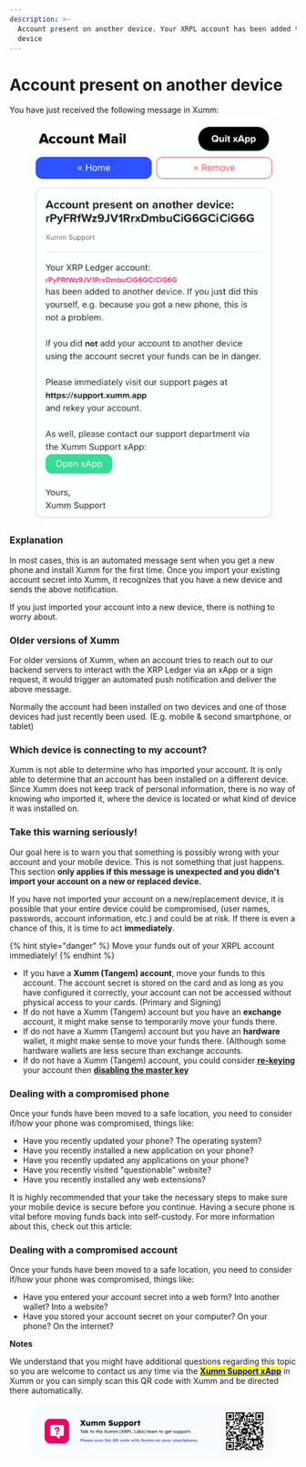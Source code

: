 ```yaml
---
description: >-
  Account present on another device. Your XRPL account has been added to another
  device
---
```


# Account present on another device

You have just received the following message in Xumm:

<figure><img src="../../.gitbook/assets/Account Present.png" alt=""><figcaption></figcaption></figure>

### Explanation

In most cases, this is an automated message sent when you get a new phone and install Xumm for the first time. Once you import your existing account secret into Xumm, it recognizes that you have a new device and sends the above notification.

If you just imported your account into a new device, there is nothing to worry about.

### Older versions of Xumm

For older versions of Xumm, when an account tries to reach out to our backend servers to interact with the XRP Ledger via an xApp or a sign request, it would trigger an automated push notification and deliver the above message.&#x20;

Normally the account had been installed on two devices and one of those devices had just recently been used. (E.g. mobile & second smartphone, or tablet)

### Which device is connecting to my account?

Xumm is not able to determine who has imported your account. It is only able to determine that an account has been installed on a different device. Since Xumm does not keep track of personal information, there is no way of knowing who imported it, where the device is located or what kind of device it was installed on.&#x20;

### Take this warning seriously!

Our goal here is to warn you that something is possibly wrong with your account and your mobile device. This is not something that just happens. This section **only applies if this message is unexpected and you didn't import your account on a new or replaced device.**

If you have not imported your account on a new/replacement device, it is possible that your entire device could be compromised, (user names, passwords, account information, etc.) and could be at risk.  If there is even a chance of this, it is time to act **immediately**.&#x20;

{% hint style="danger" %}
Move your funds out of your XRPL account immediately!
{% endhint %}

* If you have a **Xumm (Tangem) account**, move your funds to this account. The account secret is stored on the card and as long as you have configured it correctly, your account can not be accessed without physical access to your cards. (Primary and Signing)
* If do not have a Xumm (Tangem) account but you have an **exchange** account, it might make sense to temporarily move your funds there.&#x20;
* If do not have a Xumm (Tangem) account but you have an **hardware** wallet, it might make sense to move your funds there. (Although some hardware wallets are less secure than exchange accounts.
* If do not have a Xumm (Tangem) account, you could consider [**re-keying**](../../getting-started-with-xumm/how-to-rekey-your-account.md) your account then [**disabling the master key**](../../getting-started-with-xumm/how-to-disable-the-master-key.md)

### Dealing with a compromised phone

Once your funds have been moved to a safe location, you need to consider if/how your phone was compromised, things like:&#x20;

* Have you recently updated your phone? The operating system?
* Have you recently installed a new application on your phone?
* Have you recently updated any applications on your phone?
* Have you recently visited "questionable" website?
* Have you recently installed any web extensions?

It is highly recommended that your take the necessary steps to make sure your mobile device is secure before you continue. Having a secure phone is vital before moving funds back into self-custody. For more information about this, check out this article:

&#x20;

### Dealing with a compromised account

Once your funds have been moved to a safe location, you need to consider if/how your phone was compromised, things like:&#x20;

* Have you entered your account secret into a web form? Into another wallet? Into a website?
* Have you stored your account secret on your computer? On your phone? On the internet?

**Notes**

We understand that you might have additional questions regarding this topic so you are welcome to contact us any time via the [<mark style="color:blue;">**Xumm Support xApp**</mark>](https://xumm.app/detect/xapp:xumm.support?ref=helpcenter) in Xumm or you can simply scan this QR code with Xumm and be directed there automatically.

<figure><img src="../../.gitbook/assets/Support banner Xumm.png" alt=""><figcaption></figcaption></figure>
